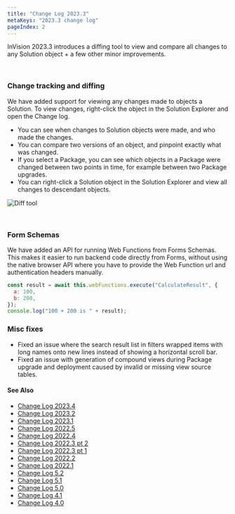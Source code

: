 ```yaml
---
title: "Change Log 2023.3"
metaKeys: "2023.3 change log"
pageIndex: 2
---
```


InVision 2023.3 introduces a diffing tool to view and compare all changes to any Solution object + a few other minor improvements.

<br/>

### Change tracking and diffing

We have added support for viewing any changes made to objects a Solution. To view changes, right-click the object in the Solution Explorer and open the Change log.

- You can see when changes to Solution objects were made, and who made the changes.
- You can compare two versions of an object, and pinpoint exactly what was changed.
- If you select a Package, you can see which objects in a Package were changed between two points in time, for example between two Package upgrades.
- You can right-click a Solution object in the Solution Explorer and view all changes to descendant objects.

![Diff tool](https://profitbasedocs.blob.core.windows.net/images/difflog.png)

<br/>

### Form Schemas

We have added an API for running Web Functions from Forms Schemas. This makes it easier to run backend code directly from Forms, without using the native browser API where you have to provide the Web Function url and authentication headers manually.

```javascript
const result = await this.webFunctions.execute("CalculateResult", {
  a: 100,
  b: 200,
});
console.log("100 + 200 is " + result);
```

### Misc fixes

- Fixed an issue where the search result list in filters wrapped items with long names onto new lines instead of showing a horizontal scroll bar.
- Fixed an issue with generation of compound views during Package upgrade and deployment caused by invalid or missing view source tables.

#### See Also

- [Change Log 2023.4](changelog23_4.md)
- [Change Log 2023.2](changelog23_2.md)
- [Change Log 2023.1](changelog23_1.md)
- [Change Log 2022.5](changelog22_5.md)
- [Change Log 2022.4](changelog22_4.md)
- [Change Log 2022.3 pt 2](changelog22_3_2.md)
- [Change Log 2022.3 pt 1](changelog22_3_1.md)
- [Change Log 2022.2](changelog22_2.md)
- [Change Log 2022.1](changelog22_1.md)
- [Change Log 5.2](changelog52.md)
- [Change Log 5.1](changelog51.md)
- [Change Log 5.0](changelog5.md)
- [Change Log 4.1](changelog41.md)
- [Change Log 4.0](changelog40.md)

<br/>

